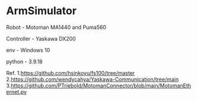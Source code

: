 # ArmSimulator
Robot - Motoman MA1440 and Puma560

Controller - Yaskawa DX200

env - Windows 10

python - 3.9.18

Ref.
1.https://github.com/hsinkoyu/fs100/tree/master
2.https://github.com/wendycahya/Yaskawa-Communication/tree/main
3.https://github.com/PTriebold/MotomanConnector/blob/main/MotomanEthernet.py
